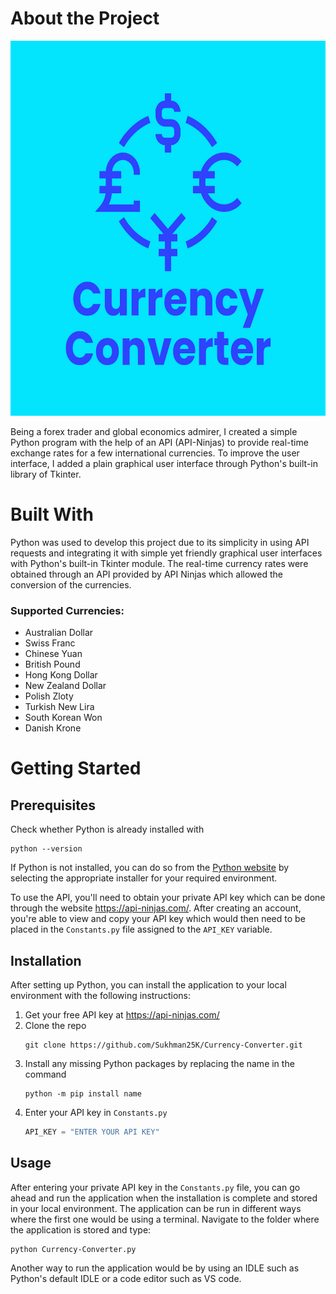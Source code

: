 # About the Project

<img src="https://github.com/Sukhman25K/Currency-Converter/blob/main/CurrencyConverter-logo.png?raw=true" alt="Image of the application's logo with the title and major currency symbols" height="600" width="600">

Being a forex trader and global economics admirer, I created a simple Python program with the help of an API (API-Ninjas) to provide real-time exchange rates for a few international currencies. To improve the user interface, I added a plain graphical user interface through Python's built-in library of Tkinter. 

# Built With
Python was used to develop this project due to its simplicity in using API requests and integrating it with simple yet friendly graphical user interfaces with Python's built-in Tkinter module. The real-time currency rates were obtained through an API provided by API Ninjas which allowed the conversion of the currencies.

### Supported Currencies:
+ Australian Dollar
+ Swiss Franc
+ Chinese Yuan
+ British Pound
+ Hong Kong Dollar
+ New Zealand Dollar
+ Polish Zloty
+ Turkish New Lira
+ South Korean Won
+ Danish Krone

# Getting Started

## Prerequisites
Check whether Python is already installed with
```
python --version
```
If Python is not installed, you can do so from the [Python website](https://www.python.org/downloads) by selecting the appropriate installer for your required environment.

To use the API, you'll need to obtain your private API key which can be done through the website <https://api-ninjas.com/>. After creating an account, you're able to view and copy your API key which would then need to be placed in the ```Constants.py``` file assigned to the ```API_KEY``` variable.



## Installation
After setting up Python, you can install the application to your local environment with the following instructions:
1. Get your free API key at <https://api-ninjas.com/>
2. Clone the repo
   ```
   git clone https://github.com/Sukhman25K/Currency-Converter.git
   ```
3. Install any missing Python packages by replacing the name in the command 
   ```
   python -m pip install name
   ```
4. Enter your API key in ```Constants.py```
   ```py
   API_KEY = "ENTER YOUR API KEY"
   ```


## Usage
After entering your private API key in the ```Constants.py``` file, you can go ahead and run the application when the installation is complete and stored in your local environment. The application can be run in different ways where the first one would be using a terminal. Navigate to the folder where the application is stored and type:
```
python Currency-Converter.py
```

Another way to run the application would be by using an IDLE such as Python's default IDLE or a code editor such as VS code.
